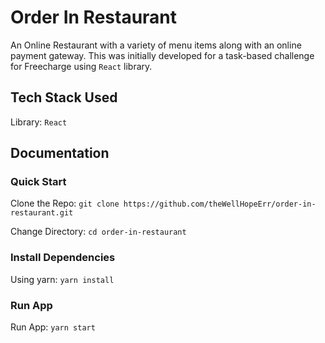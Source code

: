 # Order In Restaurant

An Online Restaurant with a variety of menu items along with an online payment gateway. This was initially developed for a task-based challenge for Freecharge using `React` library.

## Tech Stack Used

Library: `React`

## Documentation

### Quick Start

Clone the Repo: `git clone https://github.com/theWellHopeErr/order-in-restaurant.git`

Change Directory: `cd order-in-restaurant`

### Install Dependencies

Using yarn: `yarn install`

### Run App

Run App: `yarn start`
